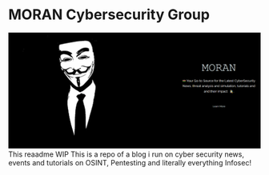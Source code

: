# MORAN Cybersecurity Group
![This is an image](MoranHomepage.png)
This reaadme WIP
This is a repo of a blog i run on cyber security news, events and tutorials on OSINT, Pentesting and literally everything Infosec!
